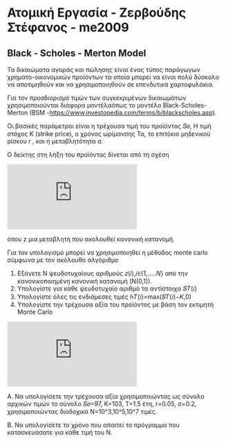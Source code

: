 # Ατομική Εργασία - Ζερβούδης Στέφανος - me2009

## Black - Scholes - Merton Model


Τα δικαιώματα αγοράς και πώλησης είναι ένας τύπος παράγωγων χρηματο-οικονομικών προϊόντων τα οποία μπορεί να είναι πολύ δύσκολο να αποτιμηθούν και να χρησιμοποιηθούν
σε επενδυτικά χαρτοφυλάκια.

Για τον προσδιορισμό τιμών των συγκεκριμένων δικαιωμάτων χρησιμοποιούνται διάφορα μοντέλαόπως το 
μοντέλο Black-Scholes-Merton (BSM -https://www.investopedia.com/terms/b/blackscholes.asp).

Οι βασικές παράμετροι είναι η τρέχουσα τιμή του προϊόντος 𝑆𝑜, Η τιμή στόχος K (strike price), ο χρόνος ωρίμανσης Τα, το επιτόκιο μηδενικού ρίσκου r , και η μεταβλητότητα σ.

Ο δείκτης στη λήξη του προϊόντος δίνεται από τη σχέση

![](https://latex.codecogs.com/svg.latex?%5Clarge%20%7B%7BS%7D_%7BT%7D%7D%3D%7B%7BS%7D_%7B0%7D%7D%7B%7Be%7D%5E%7B%5Cleft%28%20%5Cleft%28%20r-%5Cfrac%7B1%7D%7B2%7D%7B%7B%5Csigma%20%7D%5E%7B2%7D%7D%20%5Cright%29T&plus;%5Csigma%20%5Csqrt%7BT%7Dz%20%5Cright%29%7D%7D)

όπου z μια μεταβλητή που ακολουθεί κανονική κατανομή.

Για τον υπολογισμό μπορεί να χρησιμοποιηθεί η μέθοδος monte carlo σύμφωνα με τον ακόλουθο αλγόριθμο
1. Εξάγετε Ν ψευδοτυχαίους αριθμούς 𝑧(𝑖),𝑖∈{1,…..𝑁} από την κανονικοποιημένη κανονική κατανομή (Ν(0,1)).
2. Υπολογίστε για κάθε ψευδοτυχαίο αριθμό τα αντίστοιχα 𝑆𝑇(𝑖)
3. Υπολογίστε όλες τις ενδιάμεσες τιμές ℎ𝑇(𝑖)=max(𝑆𝑇(𝑖)−𝐾,0)
4. Υπολογίστε την τρέχουσα αξία του προϊόντος με βάση τον εκτιμητή Monte Carlo

![](https://latex.codecogs.com/svg.latex?%5Clarge%20C%7B_%7B0%7D%7D%5Capprox%20%7B%7Be%7D%5E%7B-rT%7D%7D%5Cfrac%7B1%7D%7BI%7D%5Csum%5Climits_%7Bi%3D1%7D%5E%7BI%7D%7B%7B%7Bh%7D_%7BT%7D%7D%5Cleft%28%20i%20%5Cright%29%7D)

Α. Να υπολογίσετε την τρέχουσα αξία χρησιμοποιώντας ως σύνολο αρχικών τιμών το σύνολο 𝑆𝑜=97, K=103, T=1.5 έτη, r=0.05, σ=0.2, χρησιμοποιώντας διαδοχικά Ν=10^3,10^5,10^7 τιμές.

Β. Να υπολογίσετε το χρόνο που απαιτεί το πρόγραμμα που κατασκευάσατε για κάθε τιμή του Ν.

